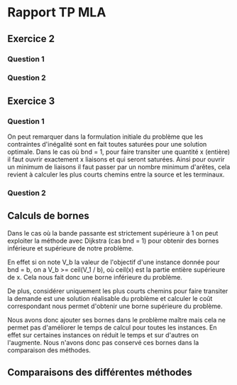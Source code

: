 # Rapport TP MLA

## Exercice 2

### Question 1

### Question 2

## Exercice 3

### Question 1

On peut remarquer dans la formulation initiale du problème que les contraintes d'inégalité sont en fait toutes saturées pour une solution optimale. Dans le cas où bnd = 1, pour faire transiter une quantité x (entière) il faut ouvrir exactement x liaisons et qui seront saturées. Ainsi pour ouvrir un minimum de liaisons il faut passer par un nombre minimum d'arêtes, cela revient à calculer les plus courts chemins entre la source et les terminaux. 

### Question 2

## Calculs de bornes

Dans le cas où la bande passante est strictement supérieure à 1 on peut exploiter la méthode avec Dijkstra (cas bnd = 1) pour obtenir des bornes inférieure et supérieure de notre problème.

En effet si on note V_b la valeur de l'objectif d'une instance donnée pour bnd = b, on a V_b >= ceil(V_1 / b), où ceil(x) est la partie entière supérieure de x.
Cela nous fait donc une borne inférieure du problème.

De plus, considérer uniquement les plus courts chemins pour faire transiter la demande est une solution réalisable du problème et calculer le coût correspondant nous permet d'obtenir une borne supérieure du problème.

Nous avons donc ajouter ses bornes dans le problème maître mais cela ne permet pas d'améliorer le temps de calcul pour toutes les instances. En effet sur certaines instances on réduit le temps et sur d'autres on l'augmente. Nous n'avons donc pas conservé ces bornes dans la comparaison des méthodes.

## Comparaisons des différentes méthodes